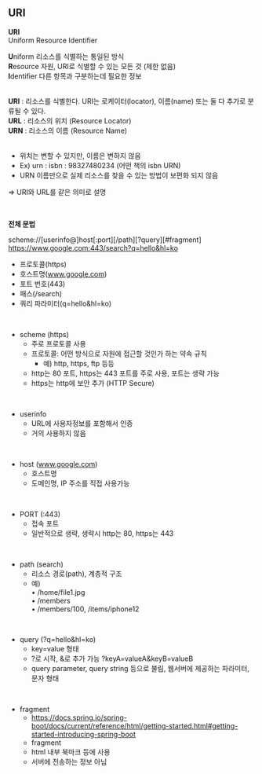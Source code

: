 ## URI
<strong>URI</strong><br>
Uniform Resource Identifier <br>

<strong>U</strong>niform 리소스를 식별하는 통일된 방식 <br>
<strong>R</strong>esource 자원, URI로 식별할 수 있는 모든 것 (제한 없음) <br>
<strong>I</strong>dentifier 다른 항목과 구분하는데 필요한 정보 <br>

<br>
<strong>URI</strong> : 리소스를 식별한다. URI는 로케이터(locator), 이름(name) 또는 둘 다 추가로 분류될 수 있다. <br>
<strong>URL</strong> : 리소스의 위치 (Resource Locator) <br>
<strong>URN</strong> : 리소스의 이름 (Resource Name) <br>
<br>

* 위치는 변할 수 있지만, 이름은 변하지 않음
* Ex) urn : isbn : 98327480234 (어떤 책의 isbn URN) 
* URN 이름만으로 실제 리소스를 찾을 수 있는 방법이 보편화 되지 않음 <br>

=> URI와 URL를 같은 의미로 설명 

<br>


<strong>전체 문법</strong>
<br>

scheme://[userinfo@]host[:port][/path][?query][#fragment] 
https://www.google.com:443/search?q=hello&hl=ko <br>

  * 프로토콜(https) 
  * 호스트명(www.google.com) 
  * 포트 번호(443)
  * 패스(/search)
  * 쿼리 파라미터(q=hello&hl=ko)

<br>

* scheme (https)
  * 주로 프로토콜 사용 
  * 프로토콜: 어떤 방식으로 자원에 접근할 것인가 하는 약속 규칙 
    * 예) http, https, ftp 등등 
  * http는 80 포트, https는 443 포트를 주로 사용, 포트는 생략 가능
  * https는 http에 보안 추가 (HTTP Secure)
  
<br>

* userinfo
  * URL에 사용자정보를 포함해서 인증
  * 거의 사용하지 않음

<br>

* host (www.google.com)
  * 호스트명
  * 도메인명, IP 주소를 직접 사용가능

<br>

* PORT (:443)
  * 접속 포트
  * 일반적으로 생략, 생략시 http는 80, https는 443

<br>

* path (search)
  * 리소스 경로(path), 계층적 구조 
  * 예) <br>
  • /home/file1.jpg <br>
  • /members <br>
  • /members/100, /items/iphone12 <br>

<br>

* query (?q=hello&hl=ko)
  * key=value 형태 
  * ?로 시작, &로 추가 가능 ?keyA=valueA&keyB=valueB 
  * query parameter, query string 등으로 불림, 웹서버에 제공하는 파라미터, 문자 형태

<br>

* fragment
  * https://docs.spring.io/spring-boot/docs/current/reference/html/getting-started.html#getting-started-introducing-spring-boot 
  * fragment 
  * html 내부 북마크 등에 사용 
  * 서버에 전송하는 정보 아님